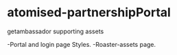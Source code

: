 # atomised-partnershipPortal
getambassador supporting assets

-Portal and login page Styles.
-Roaster-assets page.


